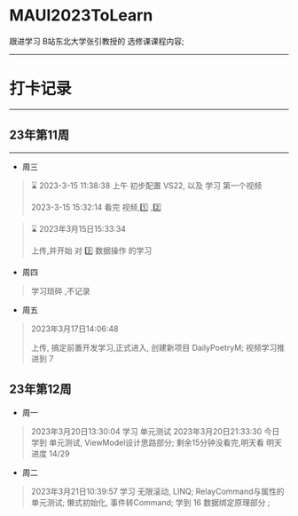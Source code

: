 # MAUI2023ToLearn
跟进学习 B站东北大学张引教授的 选修课课程内容;

---

# 打卡记录

---

## 23年第11周

---

* 周三

> :hourglass:  2023-3-15 11:38:38 
> 上午 初步配置 VS22, 以及 学习 第一个视频 
>
>  2023-3-15 15:32:14  看完 视频,:one: ,:two: 



> :hourglass: 2023年3月15日15:33:34
>
> 上传,并开始 对 :three: 数据操作 的学习



* 周四 

> 学习琐碎 ,不记录



* 周五

> 2023年3月17日14:06:48
>
> 上传, 搞定前置开发学习,正式进入, 创建新项目
> DailyPoetryM;  视频学习推进到  7

## 23年第12周

* 周一

> 2023年3月20日13:30:04
> 学习 单元测试
> 2023年3月20日21:33:30 今日 学到 单元测试, ViewModel设计思路部分; 剩余15分钟没看完,明天看
> 明天进度 14/29

* 周二

> 2023年3月21日10:39:57
> 学习 无限滚动, LINQ; RelayCommand与属性的单元测试;
>         懒式初始化, 事件转Command;
> 学到  16 数据绑定原理部分 ;
